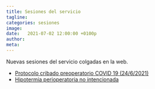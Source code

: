 ```yaml
---
title: Sesiones del servicio  
tagline: 
categories: sesiones
image: 
date:   2021-07-02 12:00:00 +0100p
author: 
meta: 
---
```

Nuevas sesiones del servicio colgadas en la web.

  * [Protocolo cribado preoperatorio COVID 19 (24/6/2021)](https://drive.google.com/file/d/1S4-0ByyGUAhD5nsJLHKWenXJoDXOigLx/view?usp=sharing)
  * [Hipotermia perioperatoria no intencionada](https://drive.google.com/file/d/142akqzmk3YDTVByUl6oe5ea2kHT27EeQ/view?usp=sharing)
